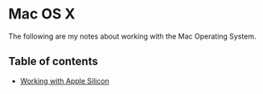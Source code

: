 # Mac OS X

The following are my notes about working with the Mac Operating System.

## Table of contents

* [Working with Apple Silicon](./using-apple-silicon.md)
